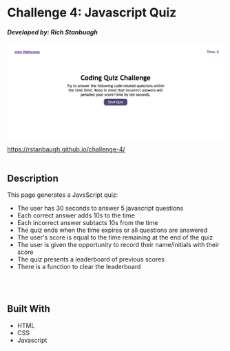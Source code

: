 # Challenge 4: Javascript Quiz
#####  Developed by: Rich Stanbuagh <br />


![PW Generator](./assets/images/Challenge%204%20Screen%20Shot.png)

https://rstanbaugh.github.io/challenge-4/
<br />
<br />

## Description
This page generates a JavsScript quiz:
- The user has 30 seconds to answer 5 javascript questions
- Each correct answer adds 10s to the time
- Each incorrect answer subtacts 10s from the time
- The quiz ends when the time expires or all questions are answered
- The user's score is equal to the time remaining at the end of the quiz
- The user is given the opportunity to record their name/initials with their score
- The quiz presents a leaderboard of previous scores
- There is a function to clear the leaderboard
<br />
<br />

## Built With <br />
* HTML <br />
* CSS <br />
* Javascript <br />
<br />



